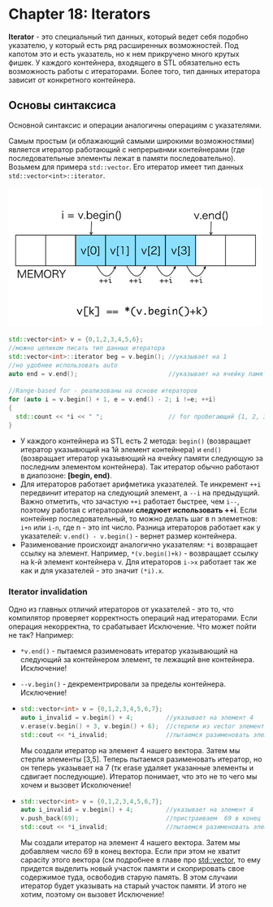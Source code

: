 # Chapter 18: Iterators
**Iterator** - это специальный тип данных, который ведет себя подобно указателю, у который есть ряд расширенных возможностей. Под капотом это и есть указатель, но к нем прикручено много крутых фишек. У каждого контейнера, входящего в STL обязательно есть возможность работы с итераторами. Более того, тип данных итератора зависит от конкретного контейнера. 
## Основы синтаксиса
Основной синтаксис и операции аналогичны операциям с указателями.     

Самым простым (и облажающий самыми широкими возможностями) является итератор работающий с непрерывнми контейнерами (где последовательные элементы лежат в памяти последовательно). Возьмем для примера `std::vector`. Его итератор имеет тип данных `std::vector<int>::iterator`.      

<img src = "https://github.com/PlohoyParen/Cpp_doc/blob/master/Documents/images/iterator.png" alt = "iterator" width = 500 >


```cpp
std::vector<int> v = {0,1,2,3,4,5,6};
//можно целиком писать тип данных итератора
std::vector<int>::iterator beg = v.begin(); //указывает на 1
//но удобнее использовать auto 
auto end = v.end();                         //указывает на ячейку памяти следующую за 6
  
//Range-based for - реализованы на основе итераторов
for (auto i = v.begin() + 1, e = v.end() - 2; i !=e; ++i)
{
  std::count << *i << " ";                  // for пробегающий {1, 2, 3, 4, 5}
}
```

- У каждого контейнера из STL есть 2 метода: `begin()` (возвращает итератор указывющий на 1й элемент контейнера) и `end()` (возвращает итератор указывющий на ячейку памяти следующую за последним элементом контейнера). Так итератор обычно работают в диапозоне: **[begin, end)**.    
- Для итераторов работает арифметика указателей. Те инкремент `++i` передвинит итератор на следующий элемент, а `--i` на предыдущий. Важно отметить, что зачастую `++i` работает быстрее, чем `i--`, поэтому работая с итераторами **следуюет использовать ++i**. Если контейнер последовательный, то можно делать шаг в n элеметнов: `i+n` или `i-n`, где n - это int число. Разница итераторов работает как у указателей: `v.end() - v.begin()` - вернет размер контейнера.
- Разименование происхоидт аналогично указателям: `*i` возвращает ссылку на элемент. Например, `*(v.begin()+k)` - возвращает ссылку на k-й элемент контейнера v. Для итераторов `i->x` работает так же как и для указателей - это значит `(*i).x`.


### Iterator invalidation 
Одно из главных отличий итераторов от указателей - это то, что компилятор проверяет корректность операций над итераторами. Если операция некорректна, то срабатывает Исключение. Что может пойти не так? Например:
- `*v.end()` - пытаемся разименовать итератор указывающий на следующий за контейнером элемент, те лежащий вне контейнера. Исключение! 
- `--v.begin()` - декрементрировали за пределы контейнера. Исключение! 
- ```cpp
  std::vector<int> v = {0,1,2,3,4,5,6,7};
  auto i_invalid = v.begin() + 4;         //указывает на элемент 4
  v.erase(v.begin() + 3, v.begin() + 6);  //стерили из vector элементы [3, 5], теперь v={0,1,2,6,7}
  std::cout << *i_invalid;                //пытаемся разименовать элемент 4
  ```
  Мы создали итератор на элемент 4 нашего вектора. Затем мы стерли элементы [3,5]. Теперь пытаемся разименовать итератор, но он теперь указывает на 7 (тк erase удаляет указанные элементы и сдвигает последующие). Итератор понимает, что это не то чего мы хочем и вызовет Исколючение! 

- ```cpp
  std::vector<int> v = {0,1,2,3,4,5,6,7};
  auto i_invalid = v.begin() + 4;         //указывает на элемент 4
  v.push_back(69);                        //пристраиваем  69 в конец вектора
  std::cout << *i_invalid;                //пытаемся разименовать элемент 4
  ```
  Мы создали итератор на элемент 4 нашего вектора. Затем мы добавляем число 69 в конец вектора. Если при этом не хватит capacity этого вектора (см подробнее в главе про [std::vector](https://github.com/PlohoyParen/Cpp_doc/blob/master/Documents/Chapter12_std_data_types.md#vector-%D0%BE%D0%B4%D0%BD%D0%BE%D0%BC%D0%B5%D1%80%D0%BD%D1%8B%D0%B9-%D0%BC%D0%B0%D1%81%D1%81%D0%B8%D0%B2-%D0%BB%D1%8E%D0%B1%D0%BE%D0%B3%D0%BE-%D1%82%D0%B8%D0%BF%D0%B0), то ему придется выделить новый участок памяти и скоприровать свое содержимое туда, освободив старую память. В этом случаии итератор будет указывать на старый участок памяти. И этого не хотим, поэтому он вызовет Исключение!
  
